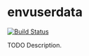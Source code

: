 # envuserdata

[![Build Status](https://travis-ci.org/githubuser/envuserdata.png)](https://travis-ci.org/githubuser/envuserdata)

TODO Description.
